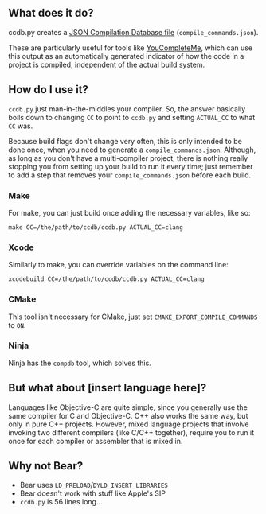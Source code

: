## What does it do?
ccdb.py creates a [JSON Compilation Database file](https://clang.llvm.org/docs/JSONCompilationDatabase.html) (`compile_commands.json`).

These are particularly useful for tools like [YouCompleteMe](https://github.com/Valloric/YouCompleteMe), which can use this output as an automatically generated indicator of how the code in a project is compiled, independent of the actual build system.

## How do I use it?
`ccdb.py` just man-in-the-middles your compiler. So, the answer basically boils down to changing `CC` to point to `ccdb.py` and setting `ACTUAL_CC` to what `CC` was.

Because build flags don't change very often, this is only intended to be done once, when you need to generate a `compile_commands.json`. Although, as long as you don't have a multi-compiler project, there is nothing really stopping you from setting up your build to run it every time; just remember to add a step that removes your `compile_commands.json` before each build.

### Make
For make, you can just build once adding the necessary variables, like so:

	make CC=/the/path/to/ccdb/ccdb.py ACTUAL_CC=clang

### Xcode
Similarly to make, you can override variables on the command line:

	xcodebuild CC=/the/path/to/ccdb/ccdb.py ACTUAL_CC=clang

### CMake
This tool isn't necessary for CMake, just set `CMAKE_EXPORT_COMPILE_COMMANDS` to `ON`.

### Ninja
Ninja has the `compdb` tool, which solves this.

## But what about [insert language here]?
Languages like Objective-C are quite simple, since you generally use the same compiler for C and Objective-C. C++ also works the same way, but only in pure C++ projects. However, mixed language projects that involve invoking two different compilers (like C/C++ together), require you to run it once for each compiler or assembler that is mixed in.

## Why not Bear?
- Bear uses `LD_PRELOAD`/`DYLD_INSERT_LIBRARIES`
- Bear doesn't work with stuff like Apple's SIP
- `ccdb.py` is 56 lines long…

